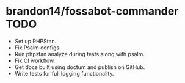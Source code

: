 # brandon14/fossabot-commander TODO

- Set up PHPStan.
- Fix Psalm configs.
- Run phpstan analyze during tests along with psalm.
- Fix CI workflow.
- Get docs built using doctum and publish on GitHub.
- Write tests for full logging functionality.
